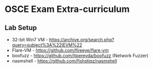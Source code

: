 # OSCE Exam Extra-curriculum

## Lab Setup
* 32-bit Win7 VM - https://archive.org/search.php?query=subject%3A%22IEVM%22
* Flare-VM - https://github.com/fireeye/flare-vm
* boofuzz - https://github.com/jtpereyda/boofuzz (Network Fuzzer)
* nasmshell - https://github.com/fishstiqz/nasmshell
